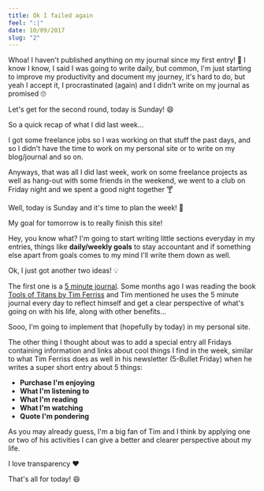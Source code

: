 ```yaml
---
title: Ok I failed again
feel: ":|"
date: 10/09/2017
slug: "2"
---
```


Whoa! I haven't published anything on my journal since my first entry! 😬 I know I know, I said I was going to write daily, but common, I'm just starting to improve my productivity and document my journey, it's hard to do, but yeah I accept it, I procrastinated (again) and I didn't write on my journal as promised 🙄

Let's get for the second round, today is Sunday! 😄

So a quick recap of what I did last week...

I got some freelance jobs so I was working on that stuff the past days, and so I didn't have the time to work on my personal site or to write on my blog/journal and so on.

Anyways, that was all I did last week, work on some freelance projects as well as hang-out with some friends in the weekend, we went to a club on Friday night and we spent a good night together 🍸

Well, today is Sunday and it's time to plan the week! 🙌

My goal for tomorrow is to really finish this site!

Hey, you know what? I'm going to start writing little sections everyday in my entries, things like **daily/weekly goals** to stay accountant and if something else apart from goals comes to my mind I'll write them down as well.

Ok, I just got another two ideas! 💡

The first one is a [5 minute journal](https://www.intelligentchange.com/products/the-five-minute-journal). Some months ago I was reading the book [Tools of Titans by Tim Ferriss](https://www.amazon.com/Tools-Titans-Billionaires-World-Class-Performers/dp/1328683788) and Tim mentioned he uses the 5 minute journal every day to reflect himself and get a clear perspective of what's going on with his life, along with other benefits...

Sooo, I'm going to implement that (hopefully by today) in my personal site.

The other thing I thought about was to add a special entry all Fridays containing information and links about cool things I find in the week, similar to what Tim Ferriss does as well in his newsletter (5-Bullet Friday) when he writes a super short entry about 5 things:

- **Purchase I'm enjoying**
- **What I'm listening to**
- **What I'm reading**
- **What I'm watching**
- **Quote I'm pondering**

As you may already guess, I'm a big fan of Tim and I think by applying one or two of his activities I can give a better and clearer perspective about my life.

I love transparency ❤️

That's all for today! 😄
